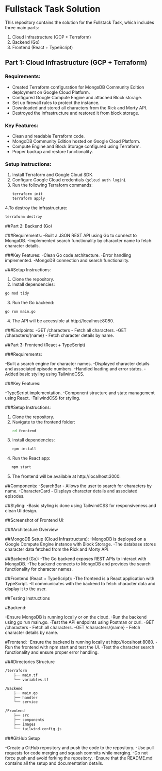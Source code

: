 # Fullstack Task Solution

This repository contains the solution for the Fullstack Task, which includes three main parts:

1. Cloud Infrastructure (GCP + Terraform)
2. Backend (Go)
3. Frontend (React + TypeScript)

## Part 1: Cloud Infrastructure (GCP + Terraform)

### Requirements:
- Created Terraform configuration for MongoDB Community Edition deployment on Google Cloud Platform.
- Configured Google Compute Engine and attached Block storage.
- Set up firewall rules to protect the instance.
- Downloaded and stored all characters from the Rick and Morty API.
- Destroyed the infrastructure and restored it from block storage.

### Key Features:
- Clean and readable Terraform code.
- MongoDB Community Edition hosted on Google Cloud Platform.
- Compute Engine and Block Storage configured using Terraform.
- Proper backup and restore functionality.

### Setup Instructions:
1. Install Terraform and Google Cloud SDK.
2. Configure Google Cloud credentials (`gcloud auth login`).
3. Run the following Terraform commands:
   ```bash
   terraform init
   terraform apply
4.To destroy the infrastructure:
```bash
terraform destroy
```
##Part 2: Backend (Go)

###Requirements:
-Built a JSON REST API using Go to connect to MongoDB.
-Implemented search functionality by character name to fetch character details.

###Key Features:
-Clean Go code architecture.
-Error handling implemented.
-MongoDB connection and search functionality.

###Setup Instructions:
1. Clone the repository.
2. Install dependencies:
```bash
go mod tidy
```
3. Run the Go backend:
```bash
go run main.go
```
4. The API will be accessible at http://localhost:8080.
   
###Endpoints:
-GET /characters - Fetch all characters.
-GET /characters/{name} - Fetch character details by name.

##Part 3: Frontend (React + TypeScript)

###Requirements:

-Built a search engine for character names.
-Displayed character details and associated episode numbers.
-Handled loading and error states.
-Added basic styling using TailwindCSS.

###Key Features:

-TypeScript implementation.
-Component structure and state management using React.
-TailwindCSS for styling.

###Setup Instructions:

1. Clone the repository.
2. Navigate to the frontend folder:
   ```bash
   cd frontend
   ```
3. Install dependencies:
   ```bash
   npm install
   ```
4. Run the React app:
```bash
   npm start
```
5. The frontend will be available at http://localhost:3000.

##Components:
-SearchBar - Allows the user to search for characters by name.
-CharacterCard - Displays character details and associated episodes.

##Styling:
-Basic styling is done using TailwindCSS for responsiveness and clean UI design.

##Screenshot of Frontend UI:

###Architecture Overview

##MongoDB Setup (Cloud Infrastructure):
-MongoDB is deployed on a Google Compute Engine instance with Block Storage.
-The database stores character data fetched from the Rick and Morty API.

##Backend (Go):
-The Go backend exposes REST APIs to interact with MongoDB.
-The backend connects to MongoDB and provides the search functionality for character names.

##Frontend (React + TypeScript):
-The frontend is a React application with TypeScript.
-It communicates with the backend to fetch character data and display it to the user.

##Testing Instructions

#Backend:

-Ensure MongoDB is running locally or on the cloud.
-Run the backend using go run main.go.
-Test the API endpoints using Postman or curl.
-GET /characters - Fetch all characters.
-GET /characters/{name} - Fetch character details by name.

#Frontend:
-Ensure the backend is running locally at http://localhost:8080.
-Run the frontend with npm start and test the UI.
-Test the character search functionality and ensure proper error handling.

###Directories Structure
```bash
/terraform
    ├── main.tf
    └── variables.tf

/Backend
    ├── main.go
    ├── handler
    └── service

/Frontend
    ├── src
    ├── components
    ├── images
    └── tailwind.config.js
```
###GitHub Setup

-Create a GitHub repository and push the code to the repository.
-Use pull requests for code merging and squash commits while merging.
-Do not force push and avoid forking the repository.
-Ensure that the README.md contains all the setup and documentation details.




